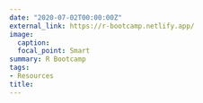 ```yaml
---
date: "2020-07-02T00:00:00Z"
external_link: https://r-bootcamp.netlify.app/
image:
  caption: 
  focal_point: Smart
summary: R Bootcamp
tags:
- Resources
title: 
---
```

